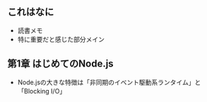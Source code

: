 ## これはなに
- 読書メモ
- 特に重要だと感じた部分メイン

## 第1章 はじめてのNode.js
- Node.jsの大きな特徴は「非同期のイベント駆動系ランタイム」と「Blocking I/O」